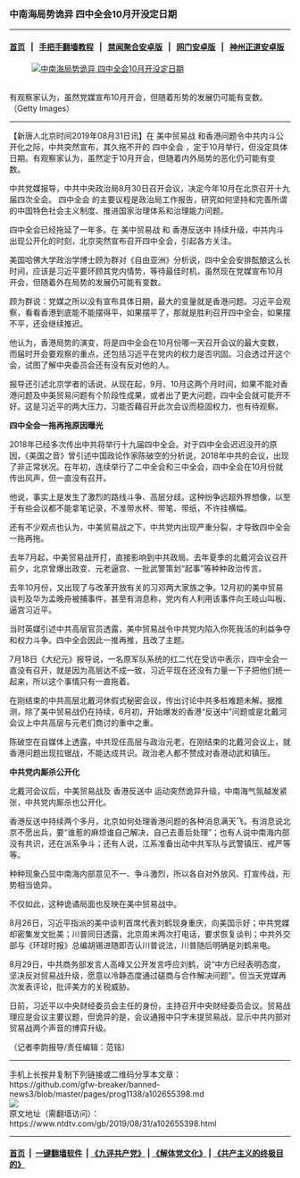### 中南海局势诡异 四中全会10月开没定日期
------------------------

#### [首页](https://github.com/gfw-breaker/banned-news3/blob/master/README.md) &nbsp;&nbsp;|&nbsp;&nbsp; [手把手翻墙教程](https://github.com/gfw-breaker/guides/wiki) &nbsp;&nbsp;|&nbsp;&nbsp; [禁闻聚合安卓版](https://github.com/gfw-breaker/bn-android) &nbsp;&nbsp;|&nbsp;&nbsp; [网门安卓版](https://github.com/oGate2/oGate) &nbsp;&nbsp;|&nbsp;&nbsp; [神州正道安卓版](https://github.com/SzzdOgate/update) 



<div><div class="featured_image">
 <a href="https://i.ntdtv.com/assets/uploads/2019/08/fb060a61c12099464f8ea6c535ae15d6-600x338.jpg" target="_blank">
  <figure>
   <img alt="中南海局势诡异 四中全会10月开没定日期" src="https://i.ntdtv.com/assets/uploads/2019/08/fb060a61c12099464f8ea6c535ae15d6-600x338-800x450.jpg"/>
  </figure><br/>
 </a>
 <span class="caption">
  有观察家认为，虽然党媒宣布10月开会，但随着形势的发展仍可能有变数。（Getty Images）
 </span>
</div>
</div><hr/><div><div class="post_content" itemprop="articleBody">
 <p>
  【新唐人北京时间2019年08月31日讯】在
  <ok href="https://www.ntdtv.com/gb/美中贸易战.htm">
   美中贸易战
  </ok>
  和香港问题令中共内斗公开化之际，中共突然宣布，其久拖不开的
  <ok href="https://www.ntdtv.com/gb/四中全会.htm">
   四中全会
  </ok>
  ，定于10月举行，但没定具体日期。有观察家认为，虽然定于10月开会，但随着内外局势的恶化仍可能有变数。
 </p>
 <p>
  中共党媒报导，中共中央政治局8月30日召开会议，决定今年10月在北京召开十九届四次全会。
  <ok href="https://www.ntdtv.com/gb/四中全会.htm">
   四中全会
  </ok>
  的主要议程是政治局工作报告，研究如何坚持和完善所谓的中国特色社会主义制度、推进国家治理体系和治理能力问题。
 </p>
 <p>
  四中全会已经拖延了一年多。在
  <ok href="https://www.ntdtv.com/gb/美中贸易战.htm">
   美中贸易战
  </ok>
  和
  <ok href="https://www.ntdtv.com/gb/prog422848.htm">
   香港反送中
  </ok>
  持续升级，中共内斗出现公开化的时刻，北京突然宣布召开四中全会，引起各方关注。
 </p>
 <p>
  美国哈佛大学政治学博士顾为群对《自由亚洲》分析说，四中全会安排酝酿这么长时间，应该是习近平要环顾其党内情势，等待最佳时机，虽然现在党媒宣布10月开会，但随着外在局势的发展仍可能有变数。
 </p>
 <p>
  顾为群说：党媒之所以没有宣布具体日期，最大的变量就是香港问题。习近平会观察，看看香港到底能不能摆得平，如果摆平了，那就是胜利召开四中全会，如果摆不平，还会继续推迟。
 </p>
 <p>
  他认为，香港局势的演变，将是四中全会在10月份哪一天召开会议的最大变数，而届时开会要观察的重点，还包括习近平在党内的权力是否巩固。习会透过开这个会，试图了解中央委员会还有没有反对他的人。
 </p>
 <p>
  报导还引述北京学者的话说，从现在起，9月、10月这两个月时间，如果不能对香港问题及中美贸易问题有个阶段性成果，或者出了更大问题，四中全会就可能开不好。这是习近平的两大压力，习能否藉召开此次会议而稳固权力，也有待观察。
 </p>
 <p>
  <strong>
   四中全会一拖再拖原因曝光
  </strong>
 </p>
 <p>
  2018年已经多次传出中共将举行十九届四中全会。对于四中全会迟迟没开的原因，《美国之音》曾引述中国政论作家陈破空的分析说，2018年中共的会议，出现了非正常状况。在年初，连续举行了二中全会和三中全会，四中全会在10月份就传出风声，但一直没有召开。
 </p>
 <p>
  他说，事实上是发生了激烈的路线斗争、高层分歧。这种纷争远超外界想像，以至于有些会议都不能拿笔记录，不准带水杯、带笔、带纸，不许挂横幅。
 </p>
 <p>
  还有不少观点也认为，中美贸易战之下，中共党内出现严重分裂，才导致四中全会一拖再拖。
 </p>
 <p>
  去年7月起，中美贸易战开打，直接影响到中共政局。去年夏季的北戴河会议召开前夕，北京曾爆出政变、元老逼宫、一批武警策划“起事”等种种政治传言。
 </p>
 <p>
  去年10月份，又出现了与改革开放有关的习邓两大家族之争。12月初的美中贸易谈判及华为孟晚舟被捕事件，甚至有消息称，党内有人利用该事件向王岐山叫板、逼宫习近平。
 </p>
 <p>
  当时英媒引述中共高层官员透露，美中贸易战令中共党内陷入你死我活的利益争夺和权力斗争。四中全会因此一推再推，且改了主题。
 </p>
 <p>
  7月18日《大纪元》报导说，一名原军队系统的红二代在受访中表示，四中全会一直没有召开，就是因为高层达不成一致，习近平现在还没有力量一下子把他们统一起来，所以这个事情只有一直拖着。
 </p>
 <p>
  在刚结束的中共高层北戴河休假式秘密会议，传出讨论中共多桩难题未解。据推测，除了美中贸易战仍在持续，6月初，开始爆发的香港“反送中”问题或是北戴河会议上中共高层与元老们商讨的重中之重。
 </p>
 <p>
  陈破空在自媒体上透露，中共现任高层与政治元老，在刚结束的北戴河会议上，就香港问题出现拉锯战，不能达成共识。政治老人都不赞成对香港动武和镇压。
 </p>
 <p>
  <strong>
   中共党内厮杀公开化
  </strong>
 </p>
 <p>
  北戴河会议后，中美贸易战及
  <ok href="https://www.ntdtv.com/gb/prog422848.htm">
   香港反送中
  </ok>
  运动突然诡异升级，中南海气氛越发紧张，中共党内厮杀也公开化。
 </p>
 <p>
  香港反送中持续两个多月，北京如何处理香港问题的各种消息满天飞。有消息说北京不愿出兵，要“谁惹的麻烦谁自己解决，自己去善后处理”；也有人说中南海内部没有共识，还在派系争斗；还有人说，江系准备出动中共军队与武警镇压、戒严等等。
 </p>
 <p>
  种种现象凸显中南海内部意见不一、争斗激烈，所以各自对外放风、打宣传战，形势相当诡异。
 </p>
 <p>
  不仅如此，这种诡谲局面也反映在美中贸易战中。
 </p>
 <p>
  8月26日，习近平指派的美中谈判首席代表刘鹤现身重庆，向美国示好；中共党媒却密集发文批美；川普同日透露，北京周末两次打电话，要求恢复谈判；中共外交部与《环球时报》总编胡锡进随即否认川普说法，川普随后明确是刘鹤来电。
 </p>
 <p>
  8月29日，中共商务部发言人高峰又公开发言呼应刘鹤，说“中方已经表明态度，坚决反对贸易战升级，愿意以冷静态度通过磋商与合作解决问题”。但当天党媒再次发表评论，批评美方的关税威胁。
 </p>
 <p>
  日前，习近平以中央财经委员会主任的身份，主持召开中央财经委员会议。贸易战理应是会议主要议题，但诡异的是，会议通报中只字未提贸易战，显示中共内部对贸易战两个声音的博弈升级。
 </p>
 <p>
  （记者李韵报导/责任编辑：范铭）
 </p>
 <div class="single_ad">
 </div>
</div>
</div>
<hr/>
手机上长按并复制下列链接或二维码分享本文章：<br/>
https://github.com/gfw-breaker/banned-news3/blob/master/pages/prog1138/a102655398.md <br/>
<a href='https://github.com/gfw-breaker/banned-news3/blob/master/pages/prog1138/a102655398.md'><img src='https://github.com/gfw-breaker/banned-news3/blob/master/pages/prog1138/a102655398.md.png'/></a> <br/>
原文地址（需翻墙访问）：https://www.ntdtv.com/gb/2019/08/31/a102655398.html


------------------------
#### [首页](https://github.com/gfw-breaker/banned-news3/blob/master/README.md) &nbsp;|&nbsp; [一键翻墙软件](https://github.com/gfw-breaker/nogfw/blob/master/README.md) &nbsp;| [《九评共产党》](https://github.com/gfw-breaker/9ping.md/blob/master/README.md#九评之一评共产党是什么) | [《解体党文化》](https://github.com/gfw-breaker/jtdwh.md/blob/master/README.md) | [《共产主义的终极目的》](https://github.com/gfw-breaker/gczydzjmd.md/blob/master/README.md)


<img src='http://gfw-breaker.win/banned-news3/pages/prog1138/a102655398.md' width='0px' height='0px'/>
